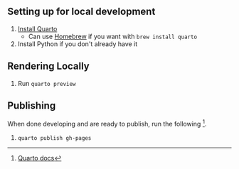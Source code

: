 ## Setting up for local development

1. [Install Quarto](https://quarto.org/docs/get-started/)
   - Can use [Homebrew](https://formulae.brew.sh/cask/quarto#default) if you want with `brew install quarto`
2. Install Python if you don't already have it

## Rendering Locally

1. Run `quarto preview`

## Publishing

When done developing and are ready to publish, run the
following [^1].

1. `quarto publish gh-pages`

[^1]: [Quarto docs](https://quarto.org/docs/publishing/github-pages.html#publishing)
